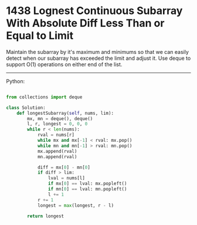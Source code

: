 # 1438 Lognest Continuous Subarray With Absolute Diff Less Than or Equal to Limit

Maintain the subarray by it's maximum and minimums so that we can easily detect
when our subarray has exceeded the limit and adjust it. Use deque to support
O(1) operations on either end of the list.

---

Python:

```python

from collections import deque

class Solution:
    def longestSubarray(self, nums, lim):
        mx, mn = deque(), deque()
        l, r, longest = 0, 0, 0
        while r < len(nums):
            rval = nums[r]
            while mx and mx[-1] < rval: mx.pop()
            while mn and mn[-1] > rval: mn.pop()
            mx.append(rval)
            mn.append(rval)

            diff = mx[0] - mn[0]
            if diff > lim:
                lval = nums[l]
                if mx[0] == lval: mx.popleft()
                if mn[0] == lval: mn.popleft()
                l += 1
            r += 1
            longest = max(longest, r - l)

        return longest
```
